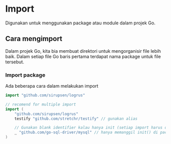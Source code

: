 # Import

Digunakan untuk menggunakan package atau module dalam projek Go.

## Cara mengimport

Dalam projek Go, kita bia membuat direktori untuk mengorganisir file lebih baik. Dalam setiap file Go baris pertama terdapat nama package untuk file tersebut.

### Import package

Ada beberapa cara dalam melakukan import

```go
import "github.com/sirupsen/logrus"

// recomend for multiple import
import (
    "github.com/sirupsen/logrus"
    testify "github.com/stretchr/testify" // gunakan alias

    // Gunakan blank identifier kalau hanya init (setiap import harus diimplementasikan)
    _ "github.com/go-sql-driver/mysql" // hanya memanggil init() di package
)
```
